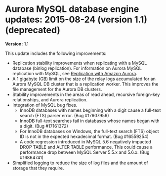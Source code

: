 # Aurora MySQL database engine updates: 2015\-08\-24 \(version 1\.1\) \(deprecated\)<a name="AuroraMySQL.Updates.20150824"></a>

**Version:** 1\.1

This update includes the following improvements:
+ Replication stability improvements when replicating with a MySQL database \(binlog replication\)\. For information on Aurora MySQL replication with MySQL, see [Replication with Amazon Aurora](Aurora.Replication.md)\.
+ A 1 gigabyte \(GB\) limit on the size of the relay logs accumulated for an Aurora MySQL DB cluster that is a replication worker\. This improves the file management for the Aurora DB clusters\.
+ Stability improvements in the areas of read ahead, recursive foreign\-key relationships, and Aurora replication\.
+ Integration of MySQL bug fixes\.
  + InnoDB databases with names beginning with a digit cause a full\-text search \(FTS\) parser error\. \(Bug \#17607956\)
  + InnoDB full\-text searches fail in databases whose names began with a digit\. \(Bug \#17161372\)
  + For InnoDB databases on Windows, the full\-text search \(FTS\) object ID is not in the expected hexadecimal format\. \(Bug \#16559254\)
  + A code regression introduced in MySQL 5\.6 negatively impacted DROP TABLE and ALTER TABLE performance\. This could cause a performance drop between MySQL Server 5\.5\.x and 5\.6\.x\. \(Bug \#16864741\)
+ Simplified logging to reduce the size of log files and the amount of storage that they require\.